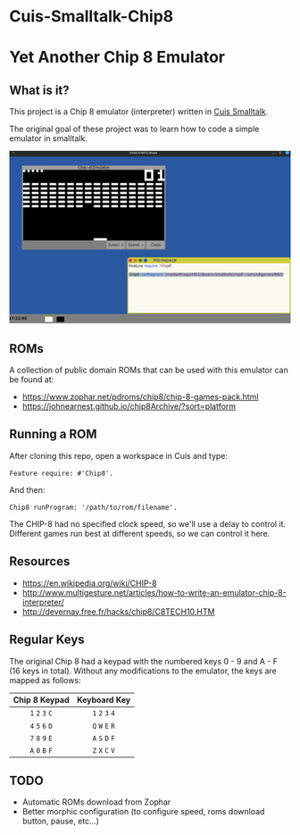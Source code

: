 # Cuis-Smalltalk-Chip8
# Yet Another Chip 8 Emulator

## What is it?

This project is a Chip 8 emulator (interpreter) written in [Cuis Smalltalk](https://github.com/Cuis-Smalltalk/Cuis-Smalltalk-Dev).

The original goal of these project was to learn how to code a simple emulator in smalltalk.

![alt text](https://github.com/thiagoslino/Cuis-Smalltalk-Chip8/blob/master/screen.png "Chip-8 for Cuis")

## ROMs
A collection of public domain ROMs that can be used with this emulator can be found at:
 - https://www.zophar.net/pdroms/chip8/chip-8-games-pack.html
 - https://johnearnest.github.io/chip8Archive/?sort=platform


## Running a ROM
After cloning this repo, open a workspace in Cuis and type:

```Smalltalk
Feature require: #'Chip8'.
```

And then:
```Smalltalk
Chip8 runProgram: '/path/to/rom/filename'.
```
The CHIP-8 had no specified clock speed, so we'll use a delay to control it. Different games run best at different speeds, so we can control it here.

## Resources
* https://en.wikipedia.org/wiki/CHIP-8
* http://www.multigesture.net/articles/how-to-write-an-emulator-chip-8-interpreter/
* http://devernay.free.fr/hacks/chip8/C8TECH10.HTM


## Regular Keys

The original Chip 8 had a keypad with the numbered keys 0 - 9 and A - F (16
keys in total). Without any modifications to the emulator, the keys are mapped
as follows:

| Chip 8 Keypad | Keyboard Key |
| :--------: | :----------: |
| `1` `2` `3` `C` | `1` `2` `3` `4` |
| `4` `5` `6` `D` | `Q` `W` `E` `R` |
| `7` `8` `9` `E` | `A` `S` `D` `F` |
| `A` `0` `B` `F` | `Z` `X` `C` `V` |

## TODO
* Automatic ROMs download from Zophar
* Better morphic configuration (to configure speed, roms download button, pause, etc...)
